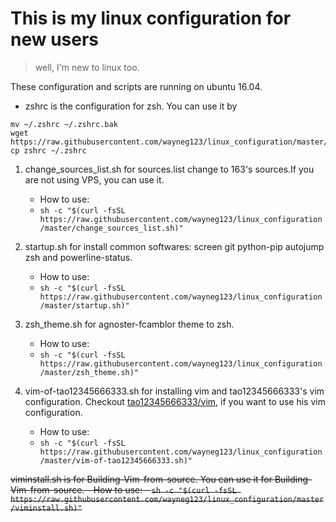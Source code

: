 # This is my linux configuration for new users
> well, I'm new to linux too.

These configuration and scripts are running on ubuntu 16.04.
- zshrc is the configuration for zsh.
You can use it by
```
mv ~/.zshrc ~/.zshrc.bak
wget https://raw.githubusercontent.com/wayneg123/linux_configuration/master/zshrc
cp zshrc ~/.zshrc
```

1. change_sources_list.sh for sources.list change to 163's sources.If you are not using VPS, you can use it.
    - How to use:
    - `sh -c "$(curl -fsSL https://raw.githubusercontent.com/wayneg123/linux_configuration/master/change_sources_list.sh)"`

2. startup.sh for install common softwares: screen git python-pip autojump zsh and powerline-status.
    - How to use:
    - `sh -c "$(curl -fsSL https://raw.githubusercontent.com/wayneg123/linux_configuration/master/startup.sh)"`

3. zsh_theme.sh for agnoster-fcamblor theme to zsh.
    - How to use:
    - `sh -c "$(curl -fsSL https://raw.githubusercontent.com/wayneg123/linux_configuration/master/zsh_theme.sh)"`

4. vim-of-tao12345666333.sh for installing vim and tao12345666333's vim configuration. Checkout [tao12345666333/vim](https://github.com/tao12345666333/vim), if you want to use his vim configuration.
    - How to use:
    - `sh -c "$(curl -fsSL https://raw.githubusercontent.com/wayneg123/linux_configuration/master/vim-of-tao12345666333.sh)"`

~~viminstall.sh is for Building-Vim-from-source. You can use it for Building-Vim-from-source.
    - How to use:
    - `sh -c "$(curl -fsSL https://raw.githubusercontent.com/wayneg123/linux_configuration/master/viminstall.sh)"`~~
